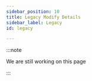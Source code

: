 ```yaml
---
sidebar_position: 10
title: Legacy Modify Details
sidebar_label: Legacy
id: legacy

---
```


:::note

We are still working on this page

:::